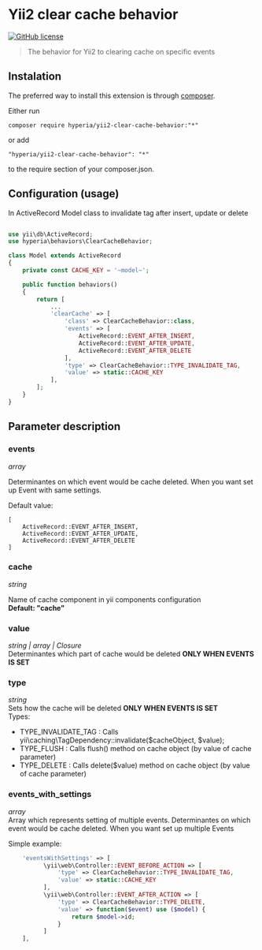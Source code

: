 # Yii2 clear cache behavior
[![GitHub license](https://img.shields.io/badge/license-MIT-blue.svg)](https://raw.githubusercontent.com/hyperia-sk/yii2-clear-cache-behavior/master/LICENSE) 
> The behavior for Yii2 to clearing cache on specific events

## Instalation
The preferred way to install this extension is through [composer](http://getcomposer.org/download/).

Either run

```shell
composer require hyperia/yii2-clear-cache-behavior:"*"
```

or add

```
"hyperia/yii2-clear-cache-behavior": "*"
```

to the require section of your composer.json.

## Configuration (usage)
In ActiveRecord Model class to invalidate tag after insert, update or delete
```php

use yii\db\ActiveRecord;
use hyperia\behaviors\ClearCacheBehavior;

class Model extends ActiveRecord
{
    private const CACHE_KEY = '~model~';

    public function behaviors()
    {
        return [
            ...
            'clearCache' => [
                'class' => ClearCacheBehavior::class,
                'events' => [
                    ActiveRecord::EVENT_AFTER_INSERT,
                    ActiveRecord::EVENT_AFTER_UPDATE,
                    ActiveRecord::EVENT_AFTER_DELETE
                ],
                'type' => ClearCacheBehavior::TYPE_INVALIDATE_TAG,
                'value' => static::CACHE_KEY
            ],
        ];
    }
}
```

## Parameter description

### events
*array* 

Determinantes on which event would be cache deleted. When you want set up Event with same settings.

Default value:
```
[
    ActiveRecord::EVENT_AFTER_INSERT,
    ActiveRecord::EVENT_AFTER_UPDATE,
    ActiveRecord::EVENT_AFTER_DELETE
]
```

### cache
*string* 

Name of cache component in yii components configuration  
**Default: "cache"**

### value 
*string | array | Closure*  
Determinantes which part of cache would be deleted **ONLY WHEN EVENTS IS SET**


### type
*string*  
Sets how the cache will be deleted **ONLY WHEN EVENTS IS SET**  
Types:  
 - TYPE_INVALIDATE_TAG : Calls yii\caching\TagDependency::invalidate($cacheObject, $value);  
 - TYPE_FLUSH : Calls flush() method on cache object (by value of cache parameter)  
 - TYPE_DELETE : Calls delete($value) method on cache object (by value of cache parameter)  

### events_with_settings
*array*  
Array which represents setting of multiple events. Determinantes on which event would be cache deleted. When you want set up multiple Events  
 
Simple example:
```php
    'eventsWithSettings' => [
          \yii\web\Controller::EVENT_BEFORE_ACTION => [
              'type' => ClearCacheBehavior::TYPE_INVALIDATE_TAG,
              'value' => static::CACHE_KEY
          ],
          \yii\web\Controller::EVENT_AFTER_ACTION => [
              'type' => ClearCacheBehavior::TYPE_DELETE,
              'value' => function($event) use ($model) {
                  return $model->id;
              }
          ]
    ],
```
